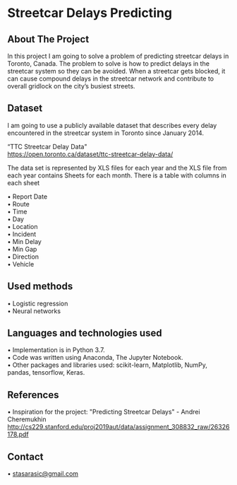 #  Streetcar Delays Predicting

## About The Project

In this project I am going to solve a problem of predicting streetcar delays in Toronto,
Canada. The problem to solve is how to predict delays in the streetcar system so they
can be avoided. When a streetcar gets blocked, it can cause compound delays in the streetcar network and
contribute to overall gridlock on the city’s busiest streets. 

## Dataset

I am going to use a publicly available dataset that describes every delay encountered in the
streetcar system in Toronto since January 2014.

“TTC Streetcar Delay Data"  
https://open.toronto.ca/dataset/ttc-streetcar-delay-data/

The data set is represented by XLS files for each year and the XLS file from each year contains Sheets for each month.
There is a table with columns in each sheet

• Report Date             
• Route           
• Time            
• Day         
• Location        
• Incident            
• Min Delay           
• Min Gap           
• Direction           
• Vehicle       

## Used methods
• Logistic regression                          
• Neural networks

## Languages and technologies used

• Implementation is in Python 3.7.        
• Code was written using Anaconda, The Jupyter Notebook.              
• Other packages and libraries used: scikit-learn, Matplotlib, NumPy, pandas, tensorflow, Keras.          

## References
• Inspiration for the project: "Predicting Streetcar Delays" - Andrei Cheremukhin  http://cs229.stanford.edu/proj2019aut/data/assignment_308832_raw/26326178.pdf

## Contact
• stasarasic@gmail.com





